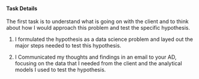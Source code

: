 #### Task Details
The first task is to understand what is going on with the client and to think about how I would approach this problem and test the specific hypothesis.

1. I formulated the hypothesis as a data science problem and layed out the major steps needed to test this hypothesis. 

2. I Communicated my thoughts and findings in an email to your AD, focusing on the data that I needed from the client and the analytical models I used to test the hypothesis.
